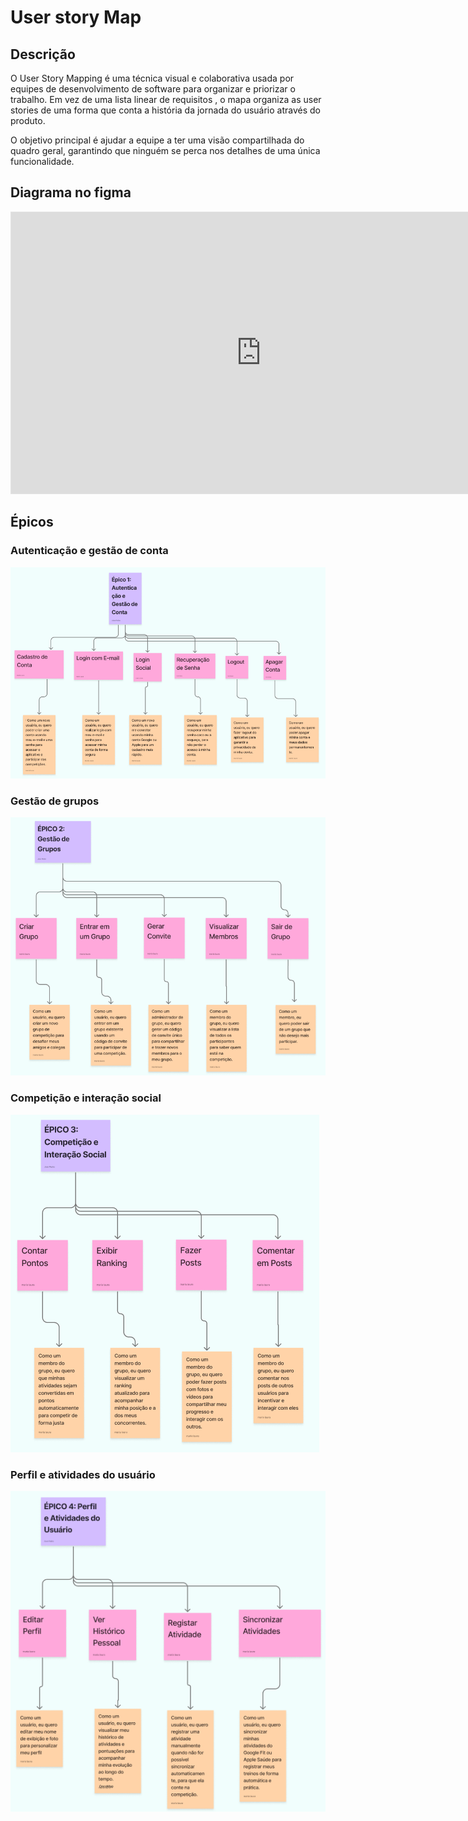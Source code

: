 # User story Map

## Descrição

O User Story Mapping  é uma técnica visual e colaborativa usada por equipes de desenvolvimento de software para organizar e priorizar o trabalho. Em vez de uma lista linear de requisitos , o mapa organiza as user stories de uma forma que conta a história da jornada do usuário através do produto.

O objetivo principal é ajudar a equipe a ter uma visão compartilhada do quadro geral, garantindo que ninguém se perca nos detalhes de uma única funcionalidade.

## Diagrama no figma
<iframe style="border: 1px solid rgba(0, 0, 0, 0.1);" width="800" height="450" src="https://embed.figma.com/board/P1i9uK6MLEK98yHU6NX727/Projeto-Treinee-GymRats?node-id=0-1&embed-host=share" allowfullscreen></iframe>

## Épicos

### Autenticação e gestão de conta
![epico1](../assets/epico1.png)

### Gestão de grupos
![epico2](../assets/epico2.png)

### Competição e interação social
![epico3](../assets/epico3.png)

### Perfil e atividades do usuário
![epico4](../assets/epico4.png)

